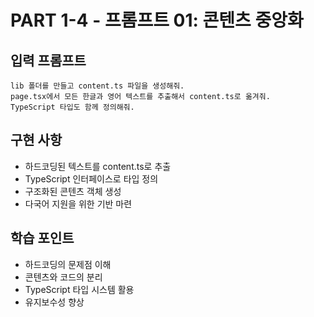# PART 1-4 - 프롬프트 01: 콘텐츠 중앙화

## 입력 프롬프트
```
lib 폴더를 만들고 content.ts 파일을 생성해줘.
page.tsx에서 모든 한글과 영어 텍스트를 추출해서 content.ts로 옮겨줘.
TypeScript 타입도 함께 정의해줘.
```

## 구현 사항
- 하드코딩된 텍스트를 content.ts로 추출
- TypeScript 인터페이스로 타입 정의
- 구조화된 콘텐츠 객체 생성
- 다국어 지원을 위한 기반 마련

## 학습 포인트
- 하드코딩의 문제점 이해
- 콘텐츠와 코드의 분리
- TypeScript 타입 시스템 활용
- 유지보수성 향상